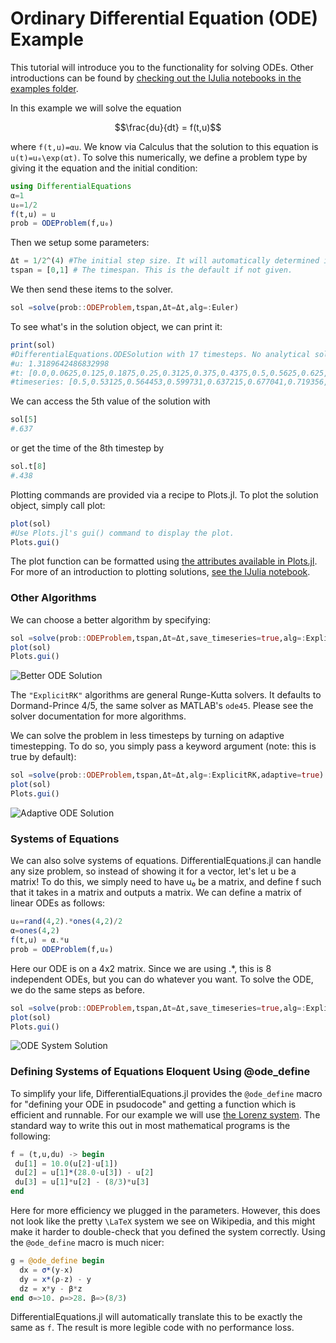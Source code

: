 # Ordinary Differential Equation (ODE) Example

This tutorial will introduce you to the functionality for solving ODEs. Other
introductions can be found by [checking out the IJulia notebooks in the examples
folder](https://github.com/JuliaDiffEq/DifferentialEquations.jl/tree/master/examples).

In this example we will solve the equation

```math
\frac{du}{dt} = f(t,u)
```

where ``f(t,u)=αu``. We know via Calculus that the solution to this equation is
``u(t)=u₀\exp(αt)``. To solve this numerically, we define a problem type by
giving it the equation and the initial condition:

```julia
using DifferentialEquations
α=1
u₀=1/2
f(t,u) = u
prob = ODEProblem(f,u₀)
```

Then we setup some parameters:

```julia
Δt = 1/2^(4) #The initial step size. It will automatically determined if not given.
tspan = [0,1] # The timespan. This is the default if not given.
```

We then send these items to the solver.

```julia
sol =solve(prob::ODEProblem,tspan,Δt=Δt,alg=:Euler)
```

To see what's in the solution object, we can print it:
```julia
print(sol)
#DifferentialEquations.ODESolution with 17 timesteps. No analytical solution is known.
#u: 1.3189642486832998
#t: [0.0,0.0625,0.125,0.1875,0.25,0.3125,0.375,0.4375,0.5,0.5625,0.625,0.6875,0.75,0.8125,0.875,0.9375,1.0]
#timeseries: [0.5,0.53125,0.564453,0.599731,0.637215,0.677041,0.719356,0.764315,0.812085,0.86284,0.916768,0.974066,1.03494,1.09963,1.16836,1.24138,1.31896]
```

We can access the 5th value of the solution with

```julia
sol[5]
#.637
```

or get the time of the 8th timestep by

```julia
sol.t[8]
#.438
```

Plotting commands are provided via a recipe to Plots.jl. To plot the solution
object, simply call plot:

```julia
plot(sol)
#Use Plots.jl's gui() command to display the plot.
Plots.gui()
```

The plot function can be formatted using [the attributes available in Plots.jl](https://juliaplots.github.io/).
For more of an introduction to plotting solutions, [see the IJulia notebook](https://github.com/JuliaDiffEq/DifferentialEquations.jl/blob/master/examples/Formatting%20the%20Plots.ipynb).

### Other Algorithms

We can choose a better algorithm by specifying:

```julia
sol =solve(prob::ODEProblem,tspan,Δt=Δt,save_timeseries=true,alg=:ExplicitRK,adaptive=false)
plot(sol)
Plots.gui()
```

![Better ODE Solution](https://raw.githubusercontent.com/JuliaDiffEq/DifferentialEquations.jl/master/examples/plots/introODEplot.png)


The `"ExplicitRK"` algorithms are general Runge-Kutta solvers. It defaults to
Dormand-Prince 4/5, the same solver as MATLAB's `ode45`. Please see the solver
documentation for more algorithms.

We can solve the problem in less timesteps by turning on adaptive timestepping. To
do so, you simply pass a keyword argument (note: this is true by default):

```julia
sol =solve(prob::ODEProblem,tspan,Δt=Δt,alg=:ExplicitRK,adaptive=true)
plot(sol)
Plots.gui()
```

![Adaptive ODE Solution](https://raw.githubusercontent.com/JuliaDiffEq/DifferentialEquations.jl/master/examples/plots/adaptiveODEplot.png)

### Systems of Equations

We can also solve systems of equations. DifferentialEquations.jl can handle any
size problem, so instead of showing it for a vector, let's let u be a matrix!
To do this, we simply need to have u₀ be a matrix, and define f such that it
takes in a matrix and outputs a matrix. We can define a matrix of linear ODEs
as follows:

```julia
u₀=rand(4,2).*ones(4,2)/2
α=ones(4,2)
f(t,u) = α.*u
prob = ODEProblem(f,u₀)
```

Here our ODE is on a 4x2 matrix. Since we are using .\*, this is 8 independent
ODEs, but you can do whatever you want. To solve the ODE, we do the same steps
as before.

```julia
sol =solve(prob::ODEProblem,tspan,Δt=Δt,save_timeseries=true,alg=:ExplicitRK)
plot(sol)
Plots.gui()
```

![ODE System Solution](https://raw.githubusercontent.com/JuliaDiffEq/DifferentialEquations.jl/master/examples/plots/multiODEplot.png)


### Defining Systems of Equations Eloquent Using @ode_define

To simplify your life, DifferentialEquations.jl provides the `@ode_define` macro
for "defining your ODE in psudocode" and getting a function which is efficient
and runnable. For our example we will use [the Lorenz system](https://en.wikipedia.org/wiki/Lorenz_system).
The standard way to write this out in most mathematical programs is the following:

```julia
f = (t,u,du) -> begin
 du[1] = 10.0(u[2]-u[1])
 du[2] = u[1]*(28.0-u[3]) - u[2]
 du[3] = u[1]*u[2] - (8/3)*u[3]
end
```

Here for more efficiency we plugged in the parameters. However, this does not
look like the pretty ``\LaTeX`` system we see on Wikipedia, and this might make it
harder to double-check that you defined the system correctly. Using the
`@ode_define` macro is much nicer:

```julia
g = @ode_define begin
  dx = σ*(y-x)
  dy = x*(ρ-z) - y
  dz = x*y - β*z
end σ=>10. ρ=>28. β=>(8/3)
```

DifferentialEquations.jl will automatically translate this to be exactly the
same as `f`. The result is more legible code with no performance loss.
